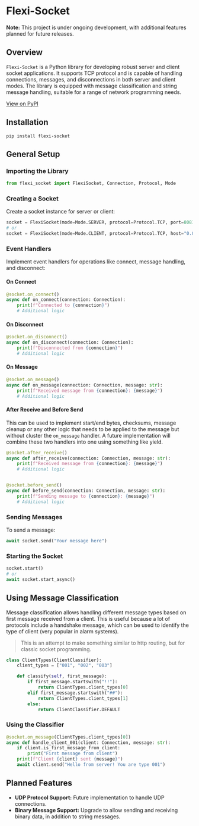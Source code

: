 # Flexi-Socket

**Note:** This project is under ongoing development, with additional features planned for future releases.

## Overview

`Flexi-Socket` is a Python library for developing robust server and client socket applications. It supports TCP protocol
and is capable of handling connections, messages, and disconnections in both server and client modes. The library is
equipped with message classification and string message handling, suitable for a range of network programming needs.

[View on PyPI](https://pypi.org/project/flexi-socket/)

## Installation

```shell
pip install flexi-socket
```

## General Setup

### Importing the Library

```python
from flexi_socket import FlexiSocket, Connection, Protocol, Mode
```

### Creating a Socket

Create a socket instance for server or client:

```python
socket = FlexiSocket(mode=Mode.SERVER, protocol=Protocol.TCP, port=8081, read_buffer_size=1024)  # Server
# or
socket = FlexiSocket(mode=Mode.CLIENT, protocol=Protocol.TCP, host="0.0.0.0", port=8080)  # Client
```

### Event Handlers

Implement event handlers for operations like connect, message handling, and disconnect:

#### On Connect

```python
@socket.on_connect()
async def on_connect(connection: Connection):
    print(f"Connected to {connection}")
    # Additional logic
```

#### On Disconnect

```python
@socket.on_disconnect()
async def on_disconnect(connection: Connection):
    print(f"Disconnected from {connection}")
    # Additional logic
```

#### On Message

```python
@socket.on_message()
async def on_message(connection: Connection, message: str):
    print(f"Received message from {connection}: {message}")
    # Additional logic
```

#### After Receive and Before Send

This can be used to implement start/end bytes, checksums, message cleanup or any other logic that needs to be
applied to the message but without cluster the `on_message` handler. 
A future implementation will combine these two handlers into one using something like yield.

```python
@socket.after_receive()
async def after_receive(connection: Connection, message: str):
    print(f"Received message from {connection}: {message}")
    # Additional logic


@socket.before_send()
async def before_send(connection: Connection, message: str):
    print(f"Sending message to {connection}: {message}")
    # Additional logic
```

### Sending Messages

To send a message:

```python
await socket.send("Your message here")
```

### Starting the Socket

```python
socket.start()
# or 
await socket.start_async()
```

## Using Message Classification

Message classification allows handling different message types based on first message received from a client.
This is useful because a lot of protocols include a handshake message, which can be used to identify the type of client
(very popular in alarm systems).

> This is an attempt to make something similar to http routing, but for classic socket programming.

```python
class ClientTypes(ClientClassifier):
    client_types = ["001", "002", "003"]

    def classify(self, first_message):
        if first_message.startswith("!!"):
            return ClientTypes.client_types[0]
        elif first_message.startswith("##"):
            return ClientTypes.client_types[1]
        else:
            return ClientClassifier.DEFAULT
```

### Using the Classifier

```python
@socket.on_message(ClientTypes.client_types[0])
async def handle_client_001(client: Connection, message: str):
    if client.is_first_message_from_client:
        print("First message from client")
    print(f"Client {client} sent {message}")
    await client.send("Hello from server! You are type 001")
```

## Planned Features

- **UDP Protocol Support:** Future implementation to handle UDP connections.
- **Binary Message Support:** Upgrade to allow sending and receiving binary data, in addition to string messages.